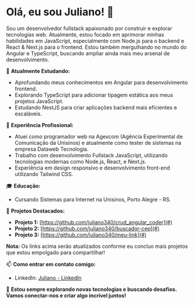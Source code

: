 # Olá, eu sou Juliano! 👋

Sou um desenvolvedor fullstack apaixonado por construir e explorar tecnologias web. Atualmente, estou focado em aprimorar minhas habilidades em JavaScript, especialmente com Node.js para o backend e React & Next.js para o frontend. Estou também mergulhando no mundo do Angular e TypeScript, buscando ampliar ainda mais meu arsenal de desenvolvimento.

🌱 **Atualmente Estudando:**
- Aprofundando meus conhecimentos em Angular para desenvolvimento frontend.
- Explorando TypeScript para adicionar tipagem estática aos meus projetos JavaScript.
- Estudando NestJS para criar aplicações backend mais eficientes e escaláveis.

💼 **Experiência Profissional:**
- Atuei como programador web na Agexcom (Agência Experimental de Comunicação da Unisinos) e atualmente como tester de sistemas na empresa Dataweb Tecnologia.
- Trabalho com desenvolvimento Fullstack JavaScript, utilizando tecnologias modernas como Node.js, React, e Next.js.
- Experiência em design responsivo e desenvolvimento front-end utilizando Tailwind CSS.

🎓 **Educação:**
- Cursando Sistemas para Internet na Unisinos, Porto Alegre - RS.

📂 **Projetos Destacados:**
- **Projeto 1:** [https://github.com/juliano340/crud_angular_coder](#)
- **Projeto 2:** [https://github.com/juliano340/buscador-cep](#)
- **Projeto 3:** [https://github.com/juliano340/meu-link](#)

**Nota:** Os links acima serão atualizados conforme eu concluo mais projetos que estou empolgado para compartilhar!

📫 **Como entrar em contato comigo:**
- LinkedIn: [Juliano - LinkedIn](https://www.linkedin.com/in/juliano340/)

🚀 **Estou sempre explorando novas tecnologias e buscando desafios. Vamos conectar-nos e criar algo incrível juntos!**
